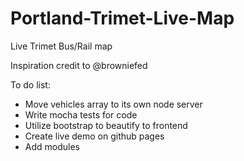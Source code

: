 # Portland-Trimet-Live-Map
Live Trimet Bus/Rail map

Inspiration credit to @browniefed

To do list:
* Move vehicles array to its own node server
* Write mocha tests for code
* Utilize bootstrap to beautify to frontend
* Create live demo on github pages
* Add modules
